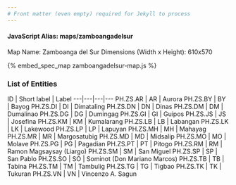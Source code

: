 ```yaml
---
# Front matter (even empty) required for Jekyll to process
---
```


#### JavaScript Alias: maps/zamboangadelsur

Map Name: Zamboanga del Sur
Dimensions (Width x Height): 610x570



{% embed_spec_map zamboangadelsur-map.js %}

### List of Entities

ID | Short label | Label
---|---|---|---
PH.ZS.AR | AR | Aurora
PH.ZS.BY | BY | Bayog
PH.ZS.DI | DI | Dimataling
PH.ZS.DN | DN | Dinas
PH.ZS.DM | DM | Dumalinao
PH.ZS.DG | DG | Dumingag
PH.ZS.GI | GI | Guipos
PH.ZS.JS | JS | Josefina
PH.ZS.KM | KM | Kumalarang
PH.ZS.LB | LB | Labangan
PH.ZS.LK | LK | Lakewood
PH.ZS.LP | LP | Lapuyan
PH.ZS.MH | MH | Mahayag
PH.ZS.MR | MR | Margosatubig
PH.ZS.MD | MD | Midsalip
PH.ZS.MO | MO | Molave
PH.ZS.PG | PG | Pagadian
PH.ZS.PT | PT | Pitogo
PH.ZS.RM | RM | Ramon Magsaysay (Liargo)
PH.ZS.SM | SM | San Miguel
PH.ZS.SP | SP | San Pablo
PH.ZS.SO | SO | Sominot (Don Mariano Marcos)
PH.ZS.TB | TB | Tabina
PH.ZS.TM | TM | Tambulig
PH.ZS.TG | TG | Tigbao
PH.ZS.TK | TK | Tukuran
PH.ZS.VN | VN | Vincenzo A. Sagun